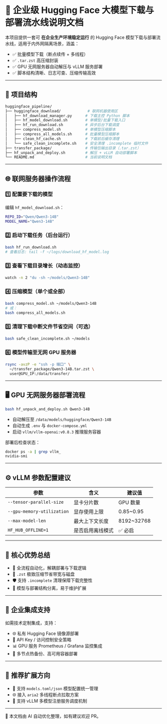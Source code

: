 # 🧠 企业级 Hugging Face 大模型下载与部署流水线说明文档

本项目提供一套可 **在企业生产环境稳定运行** 的 Hugging Face 模型下载与部署流水线，适用于内外网隔离场景，涵盖：

* ✅ 批量模型下载（断点续传 + 多线程）
* ✅ `.tar.zst` 高压缩封装
* ✅ GPU 无网服务器自动解压与 vLLM 服务部署
* ✅ 脚本结构清晰、日志可查、压缩传输高效

---

## 📁 项目结构

```bash
huggingface_pipeline/
├── huggingface_download/            # 联网机器使用区
│   ├── hf_download_manager.py      # 下载主控 Python 脚本
│   ├── hf_model_download.sh        # 单模型/批量下载入口
│   ├── hf_run_download.sh          # 异步后台下载调度
│   ├── compress_model.sh           # 单模型压缩脚本
│   ├── compress_all_models.sh      # 批量模型压缩脚本
│   ├── clean_hf_cache.sh           # 下载前后缓存清理
│   └── safe_clean_incomplete.sh    # 安全清理 .incomplete 临时文件
├── transfer_package/               # 传输包输出目录（.tar.zst）
├── hf_unpack_and_deploy.sh         # 解压 + vLLM 自动部署脚本
└── README.md                       # 当前说明文档
```

---

## 🌐 联网服务器操作流程

### 1️⃣ 配置要下载的模型

编辑 `hf_model_download.sh`：

```bash
REPO_ID="Qwen/Qwen3-14B"
MODEL_NAME="Qwen3-14B"
```

### 2️⃣ 启动下载任务（后台运行）

```bash
bash hf_run_download.sh
# 查看日志: tail -f ~/logs/download_hf_model.log
```

### 3️⃣ 查看下载目录增长（动态监控）

```bash
watch -n 2 "du -sh ~/models/Qwen3-14B"
```

### 4️⃣ 压缩模型（单个或全部）

```bash
bash compress_model.sh ~/models/Qwen3-14B
# 或：
bash compress_all_models.sh
```

### 5️⃣ 清理下载中断文件节省空间（可选）

```bash
bash safe_clean_incomplete.sh ~/models
```

### 6️⃣ 模型传输至无网 GPU 服务器

```bash
rsync -avzP -e "ssh -p 端口" \
  ~/transfer_package/Qwen3-14B.tar.zst \
  user@GPU_IP:/data/transfer/
```

---

## 🖥️ GPU 无网服务器部署流程

```bash
bash hf_unpack_and_deploy.sh Qwen3-14B
```

* 自动解压至 `/data/models/huggingface/Qwen3-14B`
* 自动生成 `.env` 与 `docker-compose.yml`
* 启动 `vllm/vllm-openai:v0.8.3` 推理服务容器

部署后检查状态：

```bash
docker ps -a | grep vllm_
nvidia-smi
```

---

## ⚙️ vLLM 参数配置建议

| 参数                         | 含义       | 建议值         |
| -------------------------- | -------- | ----------- |
| `--tensor-parallel-size`   | 显卡分片数    | GPU 数量      |
| `--gpu-memory-utilization` | 显存使用上限   | 0.85\~0.95  |
| `--max-model-len`          | 最大上下文长度  | 8192\~32768 |
| `HF_HUB_OFFLINE=1`         | 是否启用离线模式 | ✅ 必启        |

---

## 🧠 核心优势总结

* 🚀 全流程自动化，解耦部署与下载逻辑
* 🧳 `.zst` 极致压缩节省带宽与磁盘
* 🛡️ 支持 `.incomplete` 清理保障下载完整性
* 🧱 模型与部署结构分离，易于维护扩展

---

## 📩 企业集成支持

如需技术定制集成，支持：

* 🌐 私有 Hugging Face 镜像源部署
* 🔐 API Key / 访问控制安全策略
* 📊 GPU 服务 Prometheus / Grafana 监控集成
* 🧬 多节点热备份、高可用容器部署

---

## 📖 推荐扩展方向

* 🔄 支持 `models.toml/json` 模型配置统一管理
* 🌐 接入 `aria2` 多线程断点拉取方案
* 🤖 支持 vLLM 多模型注册服务调度机制

---

📝 本文档由 AI 自动优化整理，如有建议欢迎 PR。

